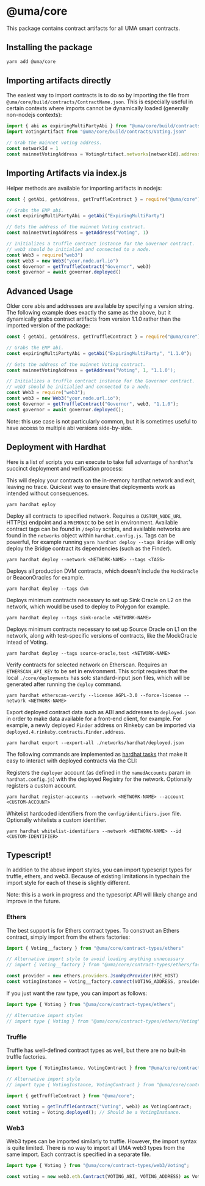# @uma/core

This package contains contract artifacts for all UMA smart contracts.

## Installing the package

```bash
yarn add @uma/core
```

## Importing artifacts directly

The easiest way to import contracts is to do so by importing the file from
`@uma/core/build/contracts/ContractName.json`. This is especially useful in certain contexts where imports cannot be
dynamically loaded (generally non-nodejs contexts):

```js
import { abi as expiringMultiPartyAbi } from "@uma/core/build/contracts/ExpiringMultiParty.json"
import VotingArtifact from "@uma/core/build/contracts/Voting.json"

// Grab the mainnet voting address.
const networkId = 1
const mainnetVotingAddress = VotingArtifact.networks[networkId].address
```

## Importing Artifacts via index.js

Helper methods are available for importing artifacts in nodejs:

```js
const { getAbi, getAddress, getTruffleContract } = require("@uma/core")

// Grabs the EMP abi.
const expiringMultiPartyAbi = getAbi("ExpiringMultiParty")

// Gets the address of the mainnet Voting contract.
const mainnetVotingAddress = getAddress("Voting", 1)

// Initializes a truffle contract instance for the Governor contract.
// web3 should be initialied and connected to a node.
const Web3 = require("web3")
const web3 = new Web3("your.node.url.io")
const Governor = getTruffleContract("Governor", web3)
const governor = await governor.deployed()
```

## Advanced Usage

Older core abis and addresses are available by specifying a version string. The following example does exactly the same
as the above, but it dynamically grabs contract artifacts from version 1.1.0 rather than the imported version of the
package:

```js
const { getAbi, getAddress, getTruffleContract } = require("@uma/core");

// Grabs the EMP abi.
const expiringMultiPartyAbi = getAbi("ExpiringMultiParty", "1.1.0");

// Gets the address of the mainnet Voting contract.
const mainnetVotingAddress = getAddress("Voting", 1, "1.1.0');

// Initializes a truffle contract instance for the Governor contract.
// web3 should be initialied and connected to a node.
const Web3 = require("web3");
const web3 = new Web3("your.node.url.io");
const Governor = getTruffleContract("Governor", web3, "1.1.0");
const governor = await governor.deployed();
```

Note: this use case is not particularly common, but it is sometimes useful to have access to multiple abi versions
side-by-side.

## Deployment with Hardhat

Here is a list of scripts you can execute to take full advantage of `hardhat`'s succinct deployment and verification 
process:

This will deploy your contracts on the in-memory hardhat network and exit, leaving no trace. Quickest way to ensure that deployments work as intended without consequences.

`yarn hardhat eploy`

Deploy all contracts to specified network. Requires a `CUSTOM_NODE_URL` HTTP(s) endpoint and a `MNEMONIC` to be set in environment. Available contract tags can be found in `/deploy` scripts, and available networks are found in the `networks` object within `hardhat.config.js`. Tags can be powerful, for example running `yarn hardhat deploy --tags Bridge` will only deploy the Bridge contract its dependencies (such as the Finder).

`yarn hardhat deploy --network <NETWORK-NAME> --tags <TAGS>`

Deploys all production DVM contracts, which doesn't include the `MockOracle` or BeaconOracles for example.

`yarn hardhat deploy --tags dvm`

Deploys minimum contracts necessary to set up Sink Oracle on L2 on the network, which would be used to deploy to Polygon for example.

`yarn hardhat deploy --tags sink-oracle <NETWORK-NAME>`

Deploys minimum contracts necessary to set up Source Oracle on L1 on the network, along with test-specific versions of contracts, like the MockOracle intead of Voting.

`yarn hardhat deploy --tags source-oracle,test <NETWORK-NAME>`

Verify contracts for selected network on Etherscan. Requires an `ETHERSCAN_API_KEY` to be set in environment. This script requires that the local `./core/deployments` has solc standard-input json files, which will be generated after running the `deploy` command.

`yarn hardhat etherscan-verify --license AGPL-3.0 --force-license --network <NETWORK-NAME>`

Export deployed contract data such as ABI and addresses to `deployed.json` in order to make data available for a front-end client, for example. For example, a newly deployed `Finder` address on Rinkeby can be imported via `deployed.4.rinkeby.contracts.Finder.address`.

`yarn hardhat export --export-all ./networks/hardhat/deployed.json`

The following commands are implemented as [hardhat tasks](https://hardhat.org/guides/create-task.html) that make it easy to interact with deployed contracts via the CLI:

Registers the `deployer` account (as defined in the `namedAccounts` param in `hardhat.config.js`) with the deployed Registry for the network. Optionally registers a custom account.

`yarn hardhat register-accounts --network <NETWORK-NAME> --account <CUSTOM-ACCOUNT>`

Whitelist hardcoded identifiers from the `config/identifiers.json` file. Optionally whitelists a custom identifier.

`yarn hardhat whitelist-identifiers --network <NETWORK-NAME> --id <CUSTOM-IDENTIFIER>`

## Typescript!

In addition to the above import styles, you can import typescript types for truffle, ethers, and web3. Because of existing
limitations in typechain the import style for each of these is slightly different.

Note: this is a work in progress and the typescript API will likely change and improve in the future.

### Ethers

The best support is for Ethers contract types. To construct an Ethers contract, simply import from the ethers factories:

```ts
import { Voting__factory } from "@uma/core/contract-types/ethers"

// Alternative import style to avoid loading anything unnecessary
// import { Voting__factory } from "@uma/core/contract-types/ethers/factories/Voting__factory"

const provider = new ethers.providers.JsonRpcProvider(RPC_HOST)
const votingInstance = Voting__factory.connect(VOTING_ADDRESS, provider)
```

If you just want the raw type, you can import as follows:

```ts
import type { Voting } from "@uma/core/contract-types/ethers";

// Alternative import styles
// import type { Voting } from "@uma/core/contract-types/ethers/Voting";
```

### Truffle

Truffle has well-defined contract types as well, but there are no built-in truffle factories.

```ts
import type { VotingInstance, VotingContract } from "@uma/core/contract-types/truffle";

// Alternative import style
// import type { VotingInstance, VotingContract } from "@uma/core/contract-types/truffle/Voting";

import { getTruffleContract } from "@uma/core";

const Voting = getTruffleContract("Voting", web3) as VotingContract;
const voting = Voting.deployed(); // Should be a VotingInstance.
```

### Web3

Web3 types can be imported similarly to truffle. However, the import syntax is quite limited. There is no way to import
all UMA web3 types from the same import. Each contract is specified in a separate file.

```ts
import type { Voting } from "@uma/core/contract-types/web3/Voting";

const voting = new web3.eth.Contract(VOTING_ABI, VOTING_ADDRESS) as Voting;
```
